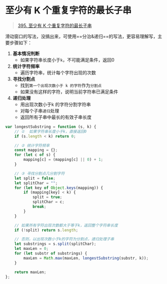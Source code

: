 
# 至少有 K 个重复字符的最长子串


> [395. 至少有 K 个重复字符的最长子串](https://leetcode.cn/problems/longest-substring-with-at-least-k-repeating-characters/)


滑动窗口的写法，没搞出来，可使用==分治&递归==的写法，更容易理解写，主要步骤如下：
1. **基本情况判断**
    - 如果字符串长度小于`k`，不可能满足条件，返回0
2. **统计字符频率**
    - 遍历字符串，统计每个字符出现的次数
3. **寻找分割点**
    - 找到`第一个出现次数小于 k 的字符`作为`分割点`
    - 如果没有这样的字符，说明当前字符串已满足条件
4. **递归处理**
    - 用出现次数小于k 的字符分割字符串
    - 对每个子串`递归`处理
    - 返回所有子串中最长的有效子串长度

```javascript
var longestSubstring = function (s, k) {
    // ①  如果字符串长度小于k，直接返回0
    if (s.length < k) return 0;

    // ② 统计字符频率
    const mapping = {};
    for (let c of s) {
        mapping[c] = (mapping[c] || 0) + 1;
    }

    // ③ 寻找分割点几分割字符
    let split = false;
    let splitChar = "";
    for (let key of Object.keys(mapping)) {
        if (mapping[key] < k) {
            split = true;
            splitChar = c;
            break;
        }
    }

    // 如果所有字符出现次数都大于等于k，返回整个字符串长度
    if (!split) return s.length;

    // 否则，以出现次数小于k的字符为分割点，递归处理子串
    let substrings = s.split(splitChar);
    let maxLen = 0;
    for (let substr of substrings) {
        maxLen = Math.max(maxLen, longestSubstring(substr, k));
    }

    return maxLen;
};
```

